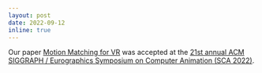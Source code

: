 ```yaml
---
layout: post
date: 2022-09-12
inline: true
---
```


Our paper [Motion Matching for VR](/assets/pdf/mmvr_sca2022.pdf) was accepted at the [21st annual ACM SIGGRAPH / Eurographics Symposium on Computer Animation (SCA 2022)](https://computeranimation.org/2022/).
